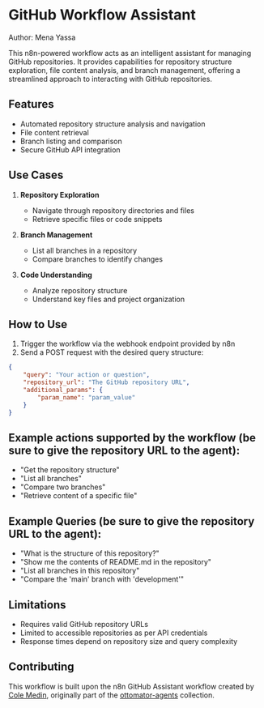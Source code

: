 # GitHub Workflow Assistant

Author: Mena Yassa

This n8n-powered workflow acts as an intelligent assistant for managing GitHub repositories. It provides capabilities for repository structure exploration, file content analysis, and branch management, offering a streamlined approach to interacting with GitHub repositories.

## Features

- Automated repository structure analysis and navigation
- File content retrieval
- Branch listing and comparison
- Secure GitHub API integration

## Use Cases

1. **Repository Exploration**
   - Navigate through repository directories and files
   - Retrieve specific files or code snippets

2. **Branch Management**
   - List all branches in a repository
   - Compare branches to identify changes

3. **Code Understanding**
   - Analyze repository structure
   - Understand key files and project organization

## How to Use

1. Trigger the workflow via the webhook endpoint provided by n8n
2. Send a POST request with the desired query structure:
```json
{
    "query": "Your action or question",
    "repository_url": "The GitHub repository URL",
    "additional_params": {
        "param_name": "param_value"
    }
}
```
## Example actions supported by the workflow (be sure to give the repository URL to the agent):

- "Get the repository structure"
- "List all branches"
- "Compare two branches"
- "Retrieve content of a specific file"

## Example Queries (be sure to give the repository URL to the agent):

- "What is the structure of this repository?"
- "Show me the contents of README.md in the repository"
- "List all branches in this repository"
- "Compare the 'main' branch with 'development'"

## Limitations

- Requires valid GitHub repository URLs
- Limited to accessible repositories as per API credentials
- Response times depend on repository size and query complexity

## Contributing

This workflow is built upon the n8n GitHub Assistant workflow created by [Cole Medin](https://github.com/coleam00), originally part of the [ottomator-agents](https://github.com/coleam00/ottomator-agents/tree/main/n8n-github-assistant) collection.
